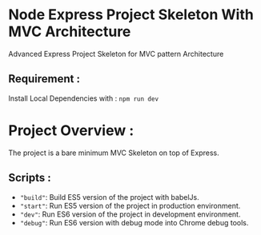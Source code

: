 # Node Express Project Skeleton With MVC Architecture

Advanced Express Project Skeleton for MVC pattern Architecture

## Requirement :

Install Local Dependencies with : `npm run dev`

# Project Overview :

The project is a bare minimum MVC Skeleton on top of Express.

## Scripts :

- `"build"`: Build ES5 version of the project with babelJs.
- `"start"`: Run ES5 version of the project in production environment.
- `"dev"`: Run ES6 version of the project in development environment.
- `"debug"`: Run ES6 version with debug mode into Chrome debug tools.

